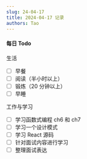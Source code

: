 ```yaml
---
slug: 24-04-17
title: 2024-04-17 记录
authors: Tao
---
```


#### 每日 Todo

生活

- [ ] 早餐
- [ ] 阅读（半小时以上）
- [ ] 锻炼（20 分钟以上）
- [ ] 早睡

工作与学习

- [ ] 学习函数式编程 ch6 和 ch7
- [ ] 学习一个设计模式
- [ ] 学习 React 源码
- [ ] 针对面试内容进行学习
- [ ] 整理面试表达
<!-- truncate -->
